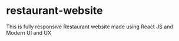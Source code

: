 # restaurant-website
This is fully responsive Restaurant website made using React JS and Modern UI and UX 
